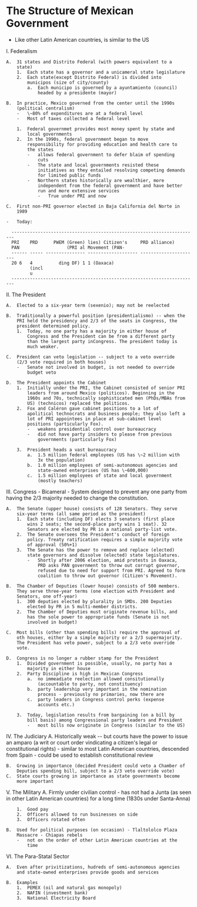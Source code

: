 The Structure of Mexican Government
===================================

-   Like other Latin American countries, is similar to the US

I.  Federalism

    A.  31 states and Distrito Federal (with powers equivalent to a
        state)
        1.  Each state has a governor and a unicameral state legislature
        2.  Each state(except Distrito Federal) is divided into
            municipos (size of city/county)
            a.  Each municipo is governed by a ayuntamiento (council)
                headed by a presidente (mayor)

    B.  In practice, Mexico governed from the center until the 1990s
        (political centralism)
        -   \~80% of expenditures are at a federal level
        -   Most of taxes collected a federal level

        1.  Federal governmet provides most money spent by state and
            local governments
        2.  In the 1990s, federal government began to move
            responsibility for providing education and health care to
            the states
            -   allows federal government to defer blaim of spending
                cuts
            -   The state and local governments resisted these
                initiatives as they entailed resolving competing demands
                for limited public funds
            -   Northern states historically are wealthier, more
                independent from the federal government and have better
                run and more extensive services
                -   True under PRI and now

    C.  First non-PRI governor elected in Baja California del Norte in
        1989

    -   Today:

      -----------------------------------------------------------------------
      PRI    PRD      PWEM (Green) lies) Citizen's     PRD alliance)
      PAN                  (PRI al Movement (PAN-      
      ------ ----- --------------- ------------------- ----------------------
      20 6   4          ding DF) 1 1 (Oaxaca)          
             (incl                                     
             u                                         
      -----------------------------------------------------------------------

II. The President

    A.  Elected to a six-year term (sexenio); may not be reelected

    B.  Traditionally a powerful position (presidentialismo) -- when the
        PRI held the presidency and 2/3 of the seats in Congress, the
        president determined policy.
        1.  Today, no one party has a majority in either house of
            Congress and the President can be from a different party
            than the largest party inCongress. The president today is
            much weaker.

    C.  President can veto legislation -- subject to a veto override
        (2/3 vote required in both houses)
        -   Senate not involved in budget, is not needed to override
            budget veto

    D.  The President appoints the Cabinet
        1.  Initially under the PRI, the Cabinet consisted of senior PRI
            leaders from around Mexico (politicos). Beginning in the
            1960s and 70s, technically sophisticated men (PhDs/MBAs from
            US) (technicos) replaced the politicos.
        2.  Fox and Caléron gave cabinet positions to a lot of
            apolitical technocrats and business people; they also left a
            lot of PRI appointees in place at sub-cabinet level
            positions (particularly Fox).
            -   weakens presidential control over bureaucracy
            -   did not have party insiders to please from previous
                governments (particularly Fox)

        3.  President heads a vast bureaucracy
            a.  1.5 million federal employees (US has \~2 million with
                3x the population)
            b.  1.0 million employees of semi-autonomous agencies and
                state-owned enterprises (US has \~600,000)
            c.  1.5 million employees of state and local government
                (mostly teachers)

III. Congress
    -   Bicameral
    -   System designed to prevent any one party from having the 2/3
        majority needed to change the constitution.

    A.  The Senate (upper house) consists of 128 Senators. They serve
        six-year terms (all same period as the president)
        1.  Each state (including DF) elects 3 senators (first place
            wins 2 seats; the second-place party wins 1 seat). 32
            Senators are elected by PR in a national party-list vote.
        2.  The Senate oversees the President's conduct of foreign
            policy. Treaty ratification requires a simple majority vote
            of approval (50%+1)
        3.  The Senate has the power to remove and replace (elected)
            state governors and dissolve (elected) state legislatures.
            -   Shortly after 2006 election, amid protests in Oaxaca,
                PRD asks PAN government to throw out corrupt governor,
                refused due to need for support from PRI. Agreed to form
                coalition to throw out governor (Citizen's Movement).

    B.  The Chamber of Deputies (lower house) consists of 500 members.
        They serve three-year terms (one election with President and
        Senators, one off-year)
        1.  300 deputies elected by plurality in SMDs. 200 Deputies
            elected by PR in 5 multi-member districts.
        2.  The Chamber of Deputies must originate revenue bills, and
            has the sole power to appropriate funds (Senate is not
            involved in budget)

    C.  Most bills (other than spending bills) require the approval of
        oth houses, either by a simple majority or a 2/3 supermajority.
        The President has veto power, subject to a 2/3 veto override
        vote.

    D.  Congress is no longer a rubber stamp for the President
        1.  Divided government is possible, usually, no party has a
            majority in either house
        2.  Party Discipline is high in Mexican Congress
            a.  no immeadiate reelection allowed consitutionally
                (accountable to party, not constituency)
            b.  party leadership very important in the nomination
                process - previously no primaries, now there are
            c.  party leaders in Congress control perks (expense
                accounts etc.)

        3.  Today, legislation results from bargaining (on a bill by
            bill basis) among Congressional party leaders and President
            -   most bills now originate in Congress (similar to the US)

IV. The Judiciary
    A.  Historically weak -- but courts have the power to issue an
        amparo (a writ or court order vindicating a citizen's legal or
        constitutional rights)
        -   similar to most Latin American countries, descended from
            Spain
        -   could be used to establish constitutional review

    B.  Growing in importance (decided President could veto a Chamber of
        Deputies spending bill, subject to a 2/3 veto override vote)
    C.  State courts growing in importance as state governments become
        more important

V.  The Military
    A.  Firmly under civilian control
        -   has not had a Junta (as seen in other Latin American
            countries) for a long time (1830s under Santa-Anna)

        1.  Good pay
        2.  Officers allowed to run businesses on side
        3.  Officers rotated often

    B.  Used for political purposes (on occasion) - Tlaltololco Plaza
        Massacre - Chiapas rebels
        -   not on the order of other Latin American countries at the
            time

VI. The Para-Statal Sector

    A.  Even after privitizations, hudreds of semi-autonomous agencies
        and state-owned enterprises provide goods and services

    B.  Examples
        1.  PEMEX (oil and natural gas monopoly)
        2.  NAFIN (investment bank)
        3.  National Electricity Board


